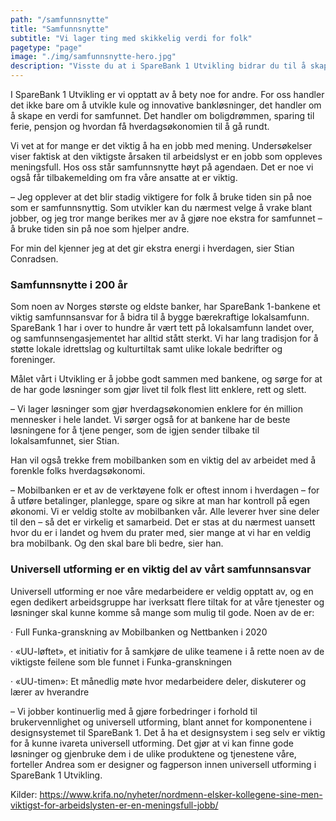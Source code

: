 ```yaml
---
path: "/samfunnsnytte"
title: "Samfunnsnytte"
subtitle: "Vi lager ting med skikkelig verdi for folk"
pagetype: "page"
image: "./img/samfunnsnytte-hero.jpg"
description: "Visste du at i SpareBank 1 Utvikling bidrar du til å skape en tryggere og bedre hverdagsøkonomi for 1 million mennesker i Norge?"
---
```


I SpareBank 1 Utvikling er vi opptatt av å bety noe for andre. For oss handler det ikke bare om å utvikle kule og innovative bankløsninger, det handler om å skape en verdi for samfunnet. Det handler om boligdrømmen, sparing til ferie, pensjon og hvordan få hverdagsøkonomien til å gå rundt.

Vi vet at for mange er det viktig å ha en jobb med mening. Undersøkelser viser faktisk at den viktigste årsaken til arbeidslyst er en jobb som oppleves meningsfull. Hos oss står samfunnsnytte høyt på agendaen. Det er noe vi også får tilbakemelding om fra våre ansatte at er viktig.

– Jeg opplever at det blir stadig viktigere for folk å bruke tiden sin på noe som er samfunnsnyttig. Som utvikler kan du nærmest velge å vrake blant jobber, og jeg tror mange berikes mer av å gjøre noe ekstra for samfunnet – å bruke tiden sin på noe som hjelper andre.

For min del kjenner jeg at det gir ekstra energi i hverdagen, sier Stian Conradsen.

### Samfunnsnytte i 200 år

Som noen av Norges største og eldste banker, har SpareBank 1-bankene et viktig samfunnsansvar for å bidra til å bygge bærekraftige lokalsamfunn. SpareBank 1 har i over to hundre år vært tett på lokalsamfunn landet over, og samfunnsengasjementet har alltid stått sterkt. Vi har lang tradisjon for å støtte lokale idrettslag og kulturtiltak samt ulike lokale bedrifter og foreninger.

Målet vårt i Utvikling er å jobbe godt sammen med bankene, og sørge for at de har gode løsninger som gjør livet til folk flest litt enklere, rett og slett.

– Vi lager løsninger som gjør hverdagsøkonomien enklere for én million mennesker i hele landet. Vi sørger også for at bankene har de beste løsningene for å tjene penger, som de igjen sender tilbake til lokalsamfunnet, sier Stian.

Han vil også trekke frem mobilbanken som en viktig del av arbeidet med å forenkle folks hverdagsøkonomi.

– Mobilbanken er et av de verktøyene folk er oftest innom i hverdagen – for å utføre betalinger, planlegge, spare og sikre at man har kontroll på egen økonomi. Vi er veldig stolte av mobilbanken vår. Alle leverer hver sine deler til den – så det er virkelig et samarbeid. Det er stas at du nærmest uansett hvor du er i landet og hvem du prater med, sier mange at vi har en veldig bra mobilbank. Og den skal bare bli bedre, sier han.

### Universell utforming er en viktig del av vårt samfunnsansvar

Universell utforming er noe våre medarbeidere er veldig opptatt av, og en egen dedikert arbeidsgruppe har iverksatt flere tiltak for at våre tjenester og løsninger skal kunne komme så mange som mulig til gode. Noen av de er:

· Full Funka-granskning av Mobilbanken og Nettbanken i 2020

· «UU-løftet», et initiativ for å samkjøre de ulike teamene i å rette noen av de viktigste feilene som ble funnet i Funka-granskningen

· «UU-timen»: Et månedlig møte hvor medarbeidere deler, diskuterer og lærer av hverandre

– Vi jobber kontinuerlig med å gjøre forbedringer i forhold til brukervennlighet og universell utforming, blant annet for komponentene i designsystemet til SpareBank 1. Det å ha et designsystem i seg selv er viktig for å kunne ivareta universell utforming. Det gjør at vi kan finne gode løsninger og gjenbruke dem i de ulike produktene og tjenestene våre, forteller Andrea som er designer og fagperson innen universell utforming i SpareBank 1 Utvikling.

Kilder: https://www.krifa.no/nyheter/nordmenn-elsker-kollegene-sine-men-viktigst-for-arbeidslysten-er-en-meningsfull-jobb/